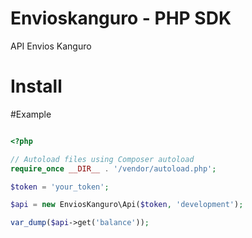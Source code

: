# Envioskanguro - PHP SDK
API Envios Kanguro

# Install

#Example 


```php

<?php

// Autoload files using Composer autoload
require_once __DIR__ . '/vendor/autoload.php'; 

$token = 'your_token';

$api = new EnviosKanguro\Api($token, 'development');

var_dump($api->get('balance'));

```
